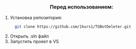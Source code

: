 <h3 align="center">Перед использованием:</h3>

1) Установка репозитория:
   ```sh
     git clone https://github.com/1kurs1/TGBotDeleter.git
   ```
2) Открыть .sln файл
3) Запустить проект в VS
